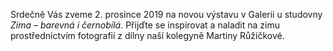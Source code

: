
Srdečně Vás zveme 2. prosince 2019 na novou výstavu v Galerii u studovny *Zima
– barevná i černobílá*. Přijďte se inspirovat a naladit na zimu prostřednictvím
fotografií z dílny naší kolegyně Martiny Růžičkové.
